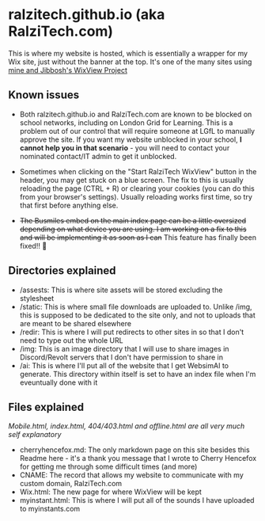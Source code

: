 # ralzitech.github.io (aka RalziTech.com)

This is where my website is hosted, which is essentially a wrapper for my Wix site, just without the banner at the top. It's one of the many sites using [mine and Jibbosh's WixView Project](https://ralzitech.com/wixview)

## Known issues

- Both ralzitech.github.io and RalziTech.com are known to be blocked on school networks, including on London Grid for Learning. This is a problem out of our control that will require someone at LGfL to manually approve the site. If you want my website unblocked in your school, **I cannot help you in that scenario** - you will need to contact your nominated contact/IT admin to get it unblocked.

- Sometimes when clicking on the "Start RalziTech WixView" button in the header, you may get stuck on a blue screen. The fix to this is usually reloading the page (CTRL + R) or clearing your cookies (you can do this from your browser's settings). Usually reloading works first time, so try that first before anything else.

- ~~The Busmiles embed on the main index page can be a little oversized depending on what device you are using. I am working on a fix to this and will be implementing it as soon as I can~~ This feature has finally been fixed!! 🥳

## Directories explained

- /assests: This is where site assets will be stored excluding the stylesheet
- /static: This is where small file downloads are uploaded to. Unlike /img, this is supposed to be dedicated to the site only, and not to uploads that are meant to be shared elsewhere
- /redir: This is where I will put redirects to other sites in so that I don't need to type out the whole URL
- /img: This is an image directory that I will use to share images in Discord/Revolt servers that I don't have permission to share in
- /ai: This is where I'll put all of the website that I get WebsimAI to generate. This directory within itself is set to have an index file when I'm eveuntually done with it

## Files explained
*Mobile.html, index.html, 404/403.html and offline.html are all very much self explanatory*

- cherryhencefox.md: The only markdown page on this site besides this Readme here - it's a thank you message that I wrote to Cherry Hencefox for getting me through some difficult times (and more)
- CNAME: The record that allows my website to communicate with my custom domain, RalziTech.com
- Wix.html: The new page for where WixView will be kept
- myinstant.html: This is where I will put all of the sounds I have uploaded to myinstants.com
